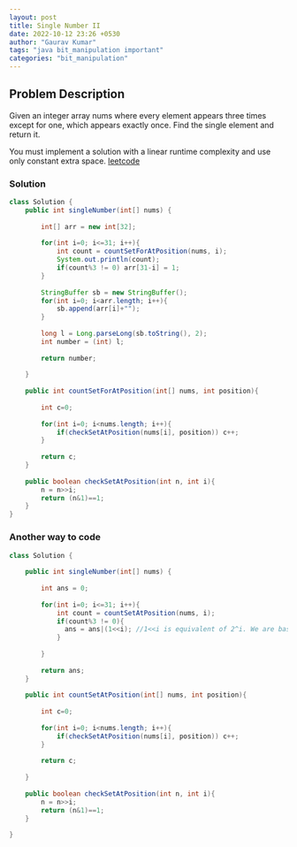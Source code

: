 ```yaml
---
layout: post
title: Single Number II
date: 2022-10-12 23:26 +0530
author: "Gaurav Kumar"
tags: "java bit_manipulation important"
categories: "bit_manipulation"
---
```


## Problem Description

Given an integer array nums where every element appears three times except for one, which appears exactly once. Find the single element and return it.

You must implement a solution with a linear runtime complexity and use only constant extra space.
[leetcode](https://leetcode.com/problems/single-number-ii/)

### Solution

```java
class Solution {
    public int singleNumber(int[] nums) {
        
        int[] arr = new int[32];
        
        for(int i=0; i<=31; i++){
            int count = countSetForAtPosition(nums, i);
            System.out.println(count);
            if(count%3 != 0) arr[31-i] = 1;
        }
    
        StringBuffer sb = new StringBuffer();
        for(int i=0; i<arr.length; i++){
            sb.append(arr[i]+"");
        }
        
        long l = Long.parseLong(sb.toString(), 2);
        int number = (int) l;
        
        return number;  
        
    }
    
    public int countSetForAtPosition(int[] nums, int position){
        
        int c=0;
        
        for(int i=0; i<nums.length; i++){
            if(checkSetAtPosition(nums[i], position)) c++;
        }
        
        return c;
    }
    
    public boolean checkSetAtPosition(int n, int i){
        n = n>>i;
        return (n&1)==1;
    }
}
```

### Another way to code

```java
class Solution {
    
    public int singleNumber(int[] nums) {
        
        int ans = 0;
        
        for(int i=0; i<=31; i++){
            int count = countSetAtPosition(nums, i);
            if(count%3 != 0){
              ans = ans|(1<<i); //1<<i is equivalent of 2^i. We are basically setting the bit at ith position
            } 
            
        }
    
        return ans;        
    }
    
    public int countSetAtPosition(int[] nums, int position){
        
        int c=0;
        
        for(int i=0; i<nums.length; i++){
            if(checkSetAtPosition(nums[i], position)) c++;
        }
        
        return c;
        
    }
    
    public boolean checkSetAtPosition(int n, int i){
        n = n>>i;
        return (n&1)==1;
    }
    
}
```

